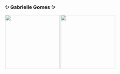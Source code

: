 ### ✨ Gabrielle Gomes ✨

<div>
  <img height="180em" src="https://github-readme-stats.vercel.app/api?username=gabriellegomess&theme=midnight-purple&show_icons=true">
  <img height="180em" src="https://github-readme-stats.vercel.app/api/top-langs/?username=gabriellegomess&layout=donut-vertical&theme=midnight-purple&hide_progress=true">
</div>
